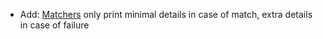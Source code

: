 * Add: [Matchers](matchers/introduction) only print minimal details in case of match, extra details in case of failure